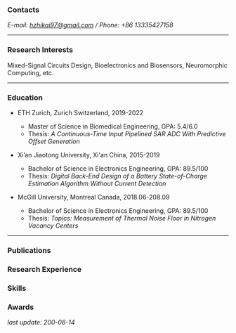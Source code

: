 ### Contacts
*E-mail: hzhikai97@gmail.com / Phone: +86 13335427158*

---

### Research Interests

Mixed-Signal Circuits Design, Bioelectronics and Biosensors, Neuromorphic Computing, etc.

---

### Education

- ETH Zurich, Zurich Switzerland, 2019-2022
  - Master of Science in Biomedical Engineering, GPA: 5.4/6.0 
  - Thesis: *A Continuous-Time Input Pipelined SAR ADC With Predictive Offset Generation*

- Xi’an Jiaotong University, Xi'an China, 2015-2019
  - Bachelor of Science in Electronics Engineering, GPA: 89.5/100
  - Thesis: *Digital Back-End Design of a  Battery State-of-Charge Estimation Algorithm Without Current Detection*

- McGill University, Montreal Canada, 2018.06-208.09
  - Bachelor of Science in Electronics Engineering, GPA: 89.5/100
  - Thesis: *Topics: Measurement of Thermal Noise Floor in Nitrogen Vacancy Centers*

---

### Publications

### Research Experience

### Skills

### Awards

*last update: 200-06-14*

